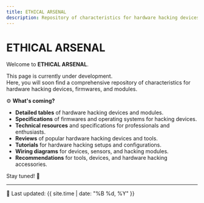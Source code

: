```yaml
---
title: ETHICAL ARSENAL
description: Repository of characteristics for hardware hacking devices, firmwares, and modules.
---
```


# ETHICAL ARSENAL

Welcome to **ETHICAL ARSENAL**.

This page is currently under development.  
Here, you will soon find a comprehensive repository of characteristics for hardware hacking devices, firmwares, and modules.  

⚙️ **What's coming?**
- **Detailed tables** of hardware hacking devices and modules.
- **Specifications** of firmwares and operating systems for hacking devices.
- **Technical resources** and specifications for professionals and enthusiasts.
- **Reviews** of popular hardware hacking devices and tools.
- **Tutorials** for hardware hacking setups and configurations.
- **Wiring diagrams** for devices, sensors, and hacking modules.
- **Recommendations** for tools, devices, and hardware hacking accessories.

Stay tuned! 🚀
 
---
📅 Last updated: {{ site.time | date: "%B %d, %Y" }}
